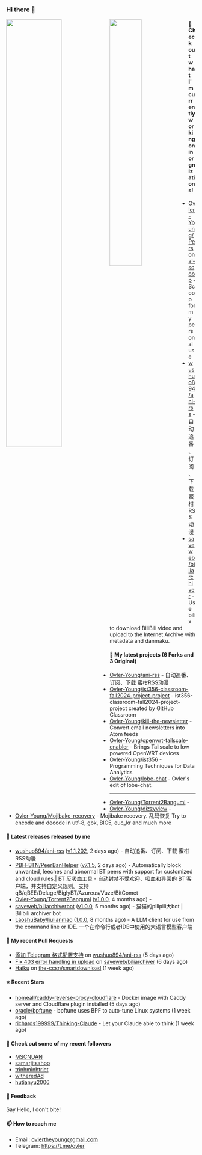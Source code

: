 ### Hi there 👋

<img align="left" width="54%" src="https://github-readme-stats-mauve-one-69.vercel.app/api?username=Ovler-Young&theme=dark&count_private=true&show_icons=true" />
<img align="left" width="41%" src="https://github-readme-stats-mauve-one-69.vercel.app/api/top-langs/?username=Ovler-Young&layout=compact&theme=dark&include_all_commits=true&count_private=true" />

#### 👷 Check out what I'm currently working on in orgnizations!

- [Ovler-Young/Personal-scoop](https://github.com/Ovler-Young/Personal-scoop) - Scoop for my personal use
- [wushuo894/ani-rss](https://github.com/wushuo894/ani-rss) - 自动追番、订阅、下载 蜜柑RSS动漫
- [saveweb/biliarchiver](https://github.com/saveweb/biliarchiver) -  Use bilix to download BiliBili video and upload to the Internet Archive with metadata and danmaku.

#### 🌱 My latest projects (6 Forks and 3 Original)

- [Ovler-Young/ani-rss](https://github.com/Ovler-Young/ani-rss) - 自动追番、订阅、下载 蜜柑RSS动漫
- [Ovler-Young/ist356-classroom-fall2024-project-project](https://github.com/Ovler-Young/ist356-classroom-fall2024-project-project) - ist356-classroom-fall2024-project-project created by GitHub Classroom
- [Ovler-Young/kill-the-newsletter](https://github.com/Ovler-Young/kill-the-newsletter) - Convert email newsletters into Atom feeds
- [Ovler-Young/openwrt-tailscale-enabler](https://github.com/Ovler-Young/openwrt-tailscale-enabler) - Brings Tailscale to low powered OpenWRT devices
- [Ovler-Young/ist356](https://github.com/Ovler-Young/ist356) - Programming Techniques for Data Analytics
- [Ovler-Young/lobe-chat](https://github.com/Ovler-Young/lobe-chat) - Ovler's edit of lobe-chat.
- ---

- [Ovler-Young/Torrent2Bangumi](https://github.com/Ovler-Young/Torrent2Bangumi) - 
- [Ovler-Young/dizzyview](https://github.com/Ovler-Young/dizzyview) - 
- [Ovler-Young/Mojibake-recovery](https://github.com/Ovler-Young/Mojibake-recovery) - Mojibake recovery. 乱码恢复 Try to encode and decode in utf-8, gbk, BIG5, euc_kr and much more

#### 🔭 Latest releases released by me

- [wushuo894/ani-rss](https://github.com/wushuo894/ani-rss) ([v1.1.202](https://github.com/wushuo894/ani-rss/releases/tag/v1.1.202), 2 days ago) - 自动追番、订阅、下载 蜜柑RSS动漫
- [PBH-BTN/PeerBanHelper](https://github.com/PBH-BTN/PeerBanHelper) ([v7.1.5](https://github.com/PBH-BTN/PeerBanHelper/releases/tag/v7.1.5), 2 days ago) - Automatically block unwanted, leeches and abnormal BT peers with support for customized and cloud rules.| BT 反吸血工具 - 自动封禁不受欢迎、吸血和异常的 BT 客户端，并支持自定义规则。支持 qB/qBEE/Deluge/BiglyBT/Azureus/Vuze/BitComet
- [Ovler-Young/Torrent2Bangumi](https://github.com/Ovler-Young/Torrent2Bangumi) ([v1.0.0](https://github.com/Ovler-Young/Torrent2Bangumi/releases/tag/v1.0.0), 4 months ago) - 
- [saveweb/biliarchiverbot](https://github.com/saveweb/biliarchiverbot) ([v1.0.0](https://github.com/saveweb/biliarchiverbot/releases/tag/v1.0.0), 5 months ago) - 猫猫的pilipili大bot | Bilibili archiver bot
- [LaoshuBaby/liulianmao](https://github.com/LaoshuBaby/liulianmao) ([1.0.0](https://github.com/LaoshuBaby/liulianmao/releases/tag/1.0.0), 8 months ago) - A LLM client for use from the command line or IDE. 一个在命令行或者IDE中使用的大语言模型客户端

#### 🔨 My recent Pull Requests

- [添加 Telegram 格式配置支持](https://github.com/wushuo894/ani-rss/pull/96) on [wushuo894/ani-rss](https://github.com/wushuo894/ani-rss) (5 days ago)
- [Fix 403 error handling in upload](https://github.com/saveweb/biliarchiver/pull/22) on [saveweb/biliarchiver](https://github.com/saveweb/biliarchiver) (6 days ago)
- [Haiku](https://github.com/the-ccsn/smartdownload/pull/1) on [the-ccsn/smartdownload](https://github.com/the-ccsn/smartdownload) (1 week ago)

#### ⭐ Recent Stars

- [homeall/caddy-reverse-proxy-cloudflare](https://github.com/homeall/caddy-reverse-proxy-cloudflare) - Docker image with Caddy server and Cloudflare plugin installed (5 days ago)
- [oracle/bpftune](https://github.com/oracle/bpftune) - bpftune uses BPF to auto-tune Linux systems (1 week ago)
- [richards199999/Thinking-Claude](https://github.com/richards199999/Thinking-Claude) - Let your Claude able to think (1 week ago)

#### 👯 Check out some of my recent followers

- [MSCNUAN](https://github.com/MSCNUAN)
- [samarjitsahoo](https://github.com/samarjitsahoo)
- [trinhminhtriet](https://github.com/trinhminhtriet)
- [witheredAd](https://github.com/witheredAd)
- [hutianyu2006](https://github.com/hutianyu2006)

#### 💬 Feedback

Say Hello, I don't bite!

#### 📫 How to reach me

- Email: ovlertheyoung@gmail.com
- Telegram: https://t.me/ovler
